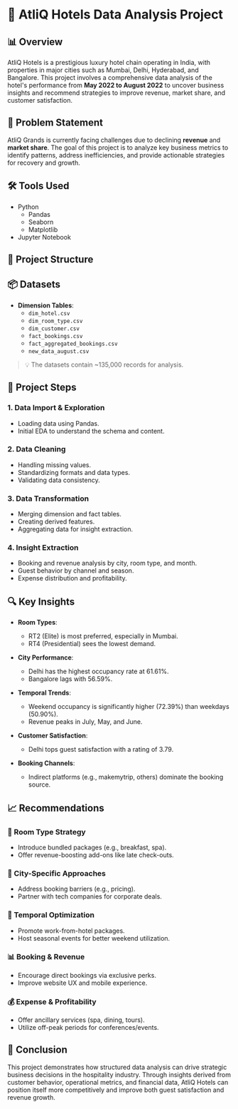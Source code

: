 # 🏨 AtliQ Hotels Data Analysis Project

## 📊 Overview

AtliQ Hotels is a prestigious luxury hotel chain operating in India, with properties in major cities such as Mumbai, Delhi, Hyderabad, and Bangalore. This project involves a comprehensive data analysis of the hotel's performance from **May 2022 to August 2022** to uncover business insights and recommend strategies to improve revenue, market share, and customer satisfaction.

## 🚩 Problem Statement

AtliQ Grands is currently facing challenges due to declining **revenue** and **market share**. The goal of this project is to analyze key business metrics to identify patterns, address inefficiencies, and provide actionable strategies for recovery and growth.

## 🛠 Tools Used

- Python
  - Pandas
  - Seaborn
  - Matplotlib
- Jupyter Notebook

## 📁 Project Structure


## 📦 Datasets

- **Dimension Tables**:
  - `dim_hotel.csv`
  - `dim_room_type.csv`
  - `dim_customer.csv`
  - `fact_bookings.csv`
  - `fact_aggregated_bookings.csv`
  - `new_data_august.csv`

> 💡 The datasets contain ~135,000 records for analysis.

## 📌 Project Steps

### 1. Data Import & Exploration
- Loading data using Pandas.
- Initial EDA to understand the schema and content.

### 2. Data Cleaning
- Handling missing values.
- Standardizing formats and data types.
- Validating data consistency.

### 3. Data Transformation
- Merging dimension and fact tables.
- Creating derived features.
- Aggregating data for insight extraction.

### 4. Insight Extraction
- Booking and revenue analysis by city, room type, and month.
- Guest behavior by channel and season.
- Expense distribution and profitability.

## 🔍 Key Insights

- **Room Types**:
  - RT2 (Elite) is most preferred, especially in Mumbai.
  - RT4 (Presidential) sees the lowest demand.
  
- **City Performance**:
  - Delhi has the highest occupancy rate at 61.61%.
  - Bangalore lags with 56.59%.

- **Temporal Trends**:
  - Weekend occupancy is significantly higher (72.39%) than weekdays (50.90%).
  - Revenue peaks in July, May, and June.

- **Customer Satisfaction**:
  - Delhi tops guest satisfaction with a rating of 3.79.

- **Booking Channels**:
  - Indirect platforms (e.g., makemytrip, others) dominate the booking source.

## 📈 Recommendations

### 🏨 Room Type Strategy
- Introduce bundled packages (e.g., breakfast, spa).
- Offer revenue-boosting add-ons like late check-outs.

### 📍 City-Specific Approaches
- Address booking barriers (e.g., pricing).
- Partner with tech companies for corporate deals.

### 📅 Temporal Optimization
- Promote work-from-hotel packages.
- Host seasonal events for better weekend utilization.

### 📊 Booking & Revenue
- Encourage direct bookings via exclusive perks.
- Improve website UX and mobile experience.

### 💰 Expense & Profitability
- Offer ancillary services (spa, dining, tours).
- Utilize off-peak periods for conferences/events.

## 🏁 Conclusion

This project demonstrates how structured data analysis can drive strategic business decisions in the hospitality industry. Through insights derived from customer behavior, operational metrics, and financial data, AtliQ Hotels can position itself more competitively and improve both guest satisfaction and revenue growth.

